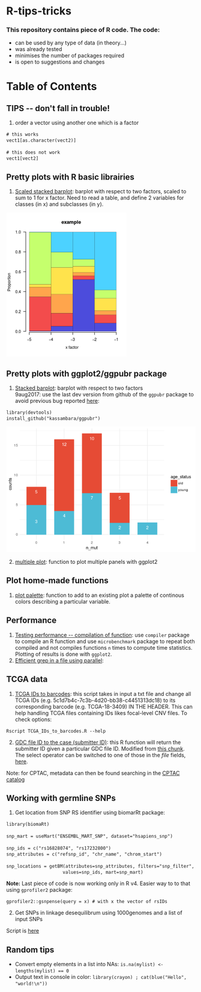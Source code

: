 # R-tips-tricks

### This repository contains piece of R code. The code:

  * can be used by any type of data (in theory...)
  * was already tested
  * minimises the number of packages required
  * is open to suggestions and changes  

  # Table of Contents
  
  ## TIPS -- don't fall in trouble!
  1. order a vector using another one which is a factor
  ```
  # this works
  vect1[as.character(vect2)]
  
  # this does not work
  vect1[vect2]

  ```

  ## Pretty plots with R basic librairies

  1. [Scaled stacked barplot](https://github.com/tdelhomme/R-tips-tricks/blob/master/Rcode/scaled_stacked_barplot_VCF.r): barplot with respect to two factors, scaled to sum to 1 for x factor. Need to read a table, and define 2 variables for classes (in x) and subclasses (in y).

![sclaled stacked_barplot](https://github.com/tdelhomme/R-tips-tricks/blob/master/examples/scaled_stacked_barplot.png)

  ## Pretty plots with ggplot2/ggpubr package

  1. [Stacked barplot](https://github.com/tdelhomme/R-tips-tricks/blob/master/Rcode/stacked_barplot.r): barplot with respect to two factors  
  9aug2017: use the last dev version from github of the `ggpubr` package to avoid previous bug reported [here](https://github.com/kassambara/ggpubr/issues/20):
  ```
  library(devtools)
  install_github("kassambara/ggpubr")
  ```

![stacked_barplot](https://github.com/tdelhomme/R-tips-tricks/blob/master/examples/stacked_barplot.png)

  2. [multiple plot](https://github.com/tdelhomme/R-tips-tricks/blob/master/Rcode/multiplot.r): function to plot multiple panels with ggplot2

  ## Plot home-made functions

  1. [plot palette]((https://github.com/tdelhomme/R-tips-tricks/blob/master/Rcode/plot_palette.r)): function to add to an existing plot a palette of continous colors describing a particular variable. 

  ## Performance 

  1. [Testing performance -- compilation of function](https://github.com/tdelhomme/R-tips-tricks/blob/master/Rcode/compare_compilation.r): use `compiler` package to compile an R function and use `microbenchmark` package to repeat both compiled and not compiles functions `n` times to compute time statistics. Plotting of results is done with `ggplot2`.
  2. [Efficient grep in a file using parallel](https://github.com/tdelhomme/R-tips-tricks/blob/master/Rcode/grep_parallel):
  
  ## TCGA data
  
  1. [TCGA IDs to barcodes](https://github.com/tdelhomme/R-tips-tricks/blob/master/Rcode/TCGA_IDs_to_barcodes.R): this script takes in input a txt file and change all TCGA IDs (e.g. 5c1d7b4c-7c3b-4d20-bb38-c4451313dc18) to its corresponding barcode (e.g. TCGA-18-3409) IN THE HEADER. This can help handling TCGA files containing IDs likes focal-level CNV files. To check options: 
  ```
  Rscript TCGA_IDs_to_barcodes.R --help
  ```
  2. [GDC file ID to the case (submitter ID)](https://github.com/tdelhomme/R-tips-tricks/blob/master/Rcode/GDCfileID_to_case.R): this R function will return the submitter ID given a particular GDC file ID. Modified from [this chunk](https://seandavi.github.io/post/2017-12-29-genomicdatacommons-id-mapping/). The select operator can be switched to one of those in the _file_ fields, [here](https://docs.gdc.cancer.gov/API/Users_Guide/Appendix_A_Available_Fields/#file-fields). 
  
  Note: for CPTAC, metadata can then be found searching in the [CPTAC catalog](https://github.com/ding-lab/CPTAC3.catalog/blob/master/CPTAC3.Catalog.dat)
 
  

## Working with germline SNPs 
 1. Get location from SNP RS identifier using biomarRt package:
 ```
 library(biomaRt)

snp_mart = useMart("ENSEMBL_MART_SNP", dataset="hsapiens_snp")

snp_ids = c("rs16828074", "rs17232800")
snp_attributes = c("refsnp_id", "chr_name", "chrom_start")

snp_locations = getBM(attributes=snp_attributes, filters="snp_filter", 
                      values=snp_ids, mart=snp_mart)

 ```

**Note:** Last piece of code is now working only in R v4. Easier way to to that using `gprofiler2` package: 
```
gprofiler2::gsnpense(query = x) # with x the vector of rsIDs
```

 2. Get SNPs in linkage desequilibrum using 1000genomes and a list of input SNPs
 
 Script is [here](https://github.com/tdelhomme/R-tips-tricks/blob/master/Rcode/get_SNPs_in_LD.R)


## Random tips

* Convert empty elements in a list into NAs: `is.na(mylist) <- lengths(mylist) == 0`
* Output text in console in color: `library(crayon) ; cat(blue("Hello", "world!\n"))`
